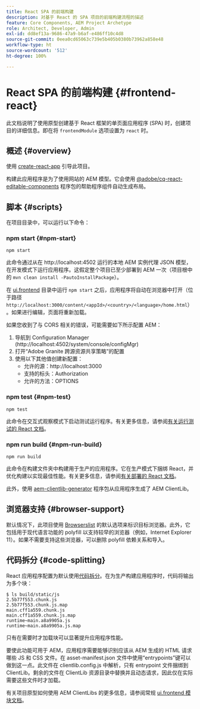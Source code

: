 ```yaml
---
title: React SPA 的前端构建
description: 对基于 React 的 SPA 项目的前端构建流程的描述
feature: Core Components, AEM Project Archetype
role: Architect, Developer, Admin
exl-id: dd8ef13a-9686-47a9-b6af-e486ff10c4d8
source-git-commit: 0eea0cd65063c739e5b405b0380b73962a858e48
workflow-type: ht
source-wordcount: '512'
ht-degree: 100%

---
```


# React SPA 的前端构建 {#frontend-react}

此文档说明了使用原型创建基于 React 框架的单页面应用程序 (SPA) 时，创建项目的详细信息。即在将 `frontendModule` 选项设置为 `react` 时。

## 概述 {#overview}

使用 [create-react-app](https://github.com/facebook/create-react-app) 引导此项目。

构建此应用程序是为了使用网站的 AEM 模型。它会使用 [@adobe/cq-react-editable-components](https://www.npmjs.com/package/@adobe/aem-react-editable-components) 程序包的帮助程序组件自动生成布局。

## 脚本 {#scripts}

在项目目录中，可以运行以下命令：

### npm start {#npm-start}

```shell
npm start
```

此命令通过从在 http://localhost:4502 运行的本地 AEM 实例代理 JSON 模型，在开发模式下运行应用程序。这假定整个项目已至少部署到 AEM 一次（项目根中的 `mvn clean install -PautoInstallPackage`）。

在 [ui.frontend](uifrontend.md) 目录中运行 `npm start` 之后，应用程序将自动在浏览器中打开（位于路径 `http://localhost:3000/content/<appId>/<country>/<language>/home.html`）。如果进行编辑，页面将重新加载。

如果您收到了与 CORS 相关的错误，可能需要如下所示配置 AEM：

1. 导航到 Configuration Manager (http://localhost:4502/system/console/configMgr)
1. 打开“Adobe Granite 跨源资源共享策略”的配置
1. 使用以下其他值创建新配置：
   * 允许的源：http://localhost:3000
   * 支持的标头：Authorization
   * 允许的方法：OPTIONS

### npm test {#npm-test}

```shell
npm test
```

此命令在交互式观察模式下启动测试运行程序。有关更多信息，请参阅[有关运行测试的 React 文档](https://facebook.github.io/create-react-app/docs/running-tests)。

### npm run build {#npm-run-build}

```shell
npm run build
```

此命令在构建文件夹中构建用于生产的应用程序。它在生产模式下捆绑 React，并优化构建以实现最佳性能。有关更多信息，请参阅[有关部署的 React 文档](https://facebook.github.io/create-react-app/docs/deployment)。

此外，使用 [aem-clientlib-generator](https://github.com/wcm-io-frontend/aem-clientlib-generator) 程序包从应用程序生成了 AEM ClientLib。

## 浏览器支持 {#browser-support}

默认情况下，此项目使用 [Browserslist](https://github.com/browserslist/browserslist) 的默认选项来标识目标浏览器。此外，它包括用于现代语言功能的 polyfill 以支持较早的浏览器（例如，Internet Explorer 11）。如果不需要支持这些浏览器，可以删除 polyfill 依赖关系和导入。

## 代码拆分 {#code-splitting}

React 应用程序配置为默认使用[代码拆分](https://webpack.js.org/guides/code-splitting)。在为生产构建应用程序时，代码将输出为多个块：

```shell
$ ls build/static/js
2.5b77f553.chunk.js
2.5b77f553.chunk.js.map
main.cff1a559.chunk.js
main.cff1a559.chunk.js.map
runtime~main.a8a9905a.js
runtime~main.a8a9905a.js.map
```

只有在需要时才加载块可以显著提升应用程序性能。

要使此功能可用于 AEM，应用程序需要能够识别应该从 AEM 生成的 HTML 请求哪些 JS 和 CSS 文件。在 asset-manifest.json 文件中使用“entrypoints”键可以做到这一点。此文件在 clientlib.config.js 中解析，只有 entrypoint 文件捆绑到 ClientLib。剩余的文件在 ClientLib 资源目录中替换并且动态请求，因此仅在实际需要这些文件时才加载。

有关项目原型如何使用 AEM ClientLibs 的更多信息，请参阅常规 [ui.frontend 模块文档](uifrontend.md#clientlibs)。
